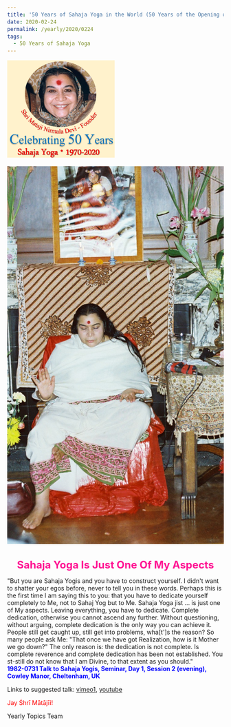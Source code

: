 ```yaml
---
title: '50 Years of Sahaja Yoga in the World (50 Years of the Opening of the Sahasrāra Chakra), Post 8'
date: 2020-02-24
permalink: /yearly/2020/0224
tags:
  - 50 Years of Sahaja Yoga
---
```


<div style="text-align: left"><img src="/images/Celebrating50YearsSahajaYoga.png" width="250" /></div><br>

<div style="text-align: center"><img src="/images/image325.png" /></div>

<br>
<p style="color:DeepPink; text-align:center">
<font size="+2"><b>Sahaja Yoga Is Just One Of My Aspects</b><br></font>
</p>

<p>
"But you are Sahaja Yogis and you have to construct yourself. I didn't want to shatter your egos before, never to tell you in these words. Perhaps this is the first time I am saying this to you: that you have to dedicate yourself completely to Me, not to Sahaj Yog but to Me. Sahaja Yoga jist ... is just one of My aspects. Leaving everything, you have to dedicate. Complete dedication, otherwise you cannot ascend any further. Without questioning, without arguing, complete dedication is the only way you can achieve it.<br> 
People still get caught up, still get into problems, wha[t']s the reason? So many people ask Me: "That once we have got Realization, how is it Mother we go down?" The only reason is: the dedication is not complete. Is complete reverence and complete dedication has been not established. You st-still do not know that I am Divine, to that extent as you should."<br>
<font color="blue"><b>1982-0731 Talk to Sahaja Yogis, Seminar, Day 1, Session 2 (evening), Cowley Manor, Cheltenham, UK</b></font><br>
</p>

Links to suggested talk: <a href="https://vimeo.com/361786949"> vimeo1</a>, <a href="https://www.youtube.com/watch?v=pRIszxja-qE"> youtube</a><br>

<p style="color:red;">Jay Śhrī Mātājīi!<br></p>

Yearly Topics Team